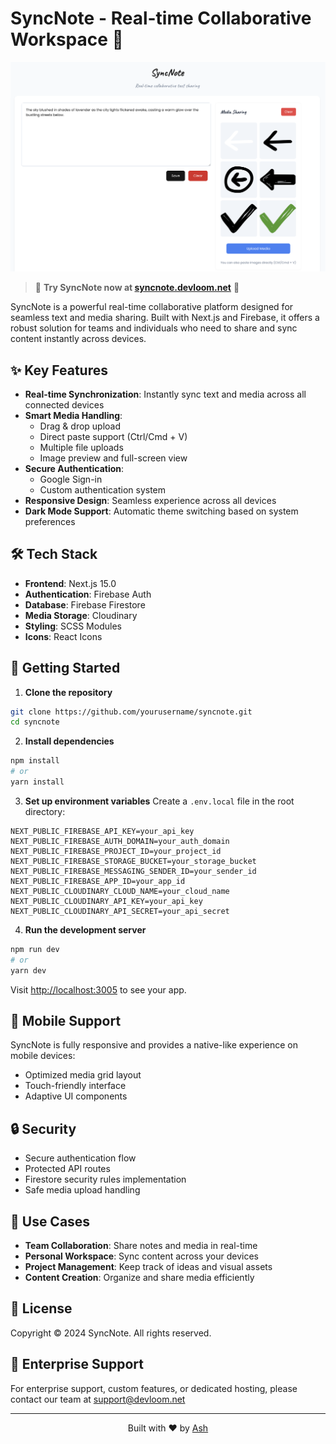 # SyncNote - Real-time Collaborative Workspace 🚀

![SyncNote](public/assets/syncnote-screenshot.png)

> 🌟 **Try SyncNote now at [syncnote.devloom.net](https://syncnote.devloom.net)** 🌟

SyncNote is a powerful real-time collaborative platform designed for seamless text and media sharing. Built with Next.js and Firebase, it offers a robust solution for teams and individuals who need to share and sync content instantly across devices.

## ✨ Key Features

- **Real-time Synchronization**: Instantly sync text and media across all connected devices
- **Smart Media Handling**: 
  - Drag & drop upload
  - Direct paste support (Ctrl/Cmd + V)
  - Multiple file uploads
  - Image preview and full-screen view
- **Secure Authentication**:
  - Google Sign-in
  - Custom authentication system
- **Responsive Design**: Seamless experience across all devices
- **Dark Mode Support**: Automatic theme switching based on system preferences

## 🛠 Tech Stack

- **Frontend**: Next.js 15.0
- **Authentication**: Firebase Auth
- **Database**: Firebase Firestore
- **Media Storage**: Cloudinary
- **Styling**: SCSS Modules
- **Icons**: React Icons

## 🚀 Getting Started

1. **Clone the repository**

```bash
git clone https://github.com/yourusername/syncnote.git
cd syncnote
```

2. **Install dependencies**
```bash
npm install
# or
yarn install
```

3. **Set up environment variables**
Create a `.env.local` file in the root directory:
```env
NEXT_PUBLIC_FIREBASE_API_KEY=your_api_key
NEXT_PUBLIC_FIREBASE_AUTH_DOMAIN=your_auth_domain
NEXT_PUBLIC_FIREBASE_PROJECT_ID=your_project_id
NEXT_PUBLIC_FIREBASE_STORAGE_BUCKET=your_storage_bucket
NEXT_PUBLIC_FIREBASE_MESSAGING_SENDER_ID=your_sender_id
NEXT_PUBLIC_FIREBASE_APP_ID=your_app_id
NEXT_PUBLIC_CLOUDINARY_CLOUD_NAME=your_cloud_name
NEXT_PUBLIC_CLOUDINARY_API_KEY=your_api_key
NEXT_PUBLIC_CLOUDINARY_API_SECRET=your_api_secret
```

4. **Run the development server**
```bash
npm run dev
# or
yarn dev
```

Visit [http://localhost:3005](http://localhost:3005) to see your app.

## 📱 Mobile Support

SyncNote is fully responsive and provides a native-like experience on mobile devices:
- Optimized media grid layout
- Touch-friendly interface
- Adaptive UI components

## 🔒 Security

- Secure authentication flow
- Protected API routes
- Firestore security rules implementation
- Safe media upload handling

## 🎯 Use Cases

- **Team Collaboration**: Share notes and media in real-time
- **Personal Workspace**: Sync content across your devices
- **Project Management**: Keep track of ideas and visual assets
- **Content Creation**: Organize and share media efficiently

## 📄 License

Copyright © 2024 SyncNote. All rights reserved.

## 💼 Enterprise Support

For enterprise support, custom features, or dedicated hosting, please contact our team at [support@devloom.net](mailto:support@devloom.net)

---

<p align="center">Built with ❤️ by <a href="https://github.com/Eiad">Ash</a></p>